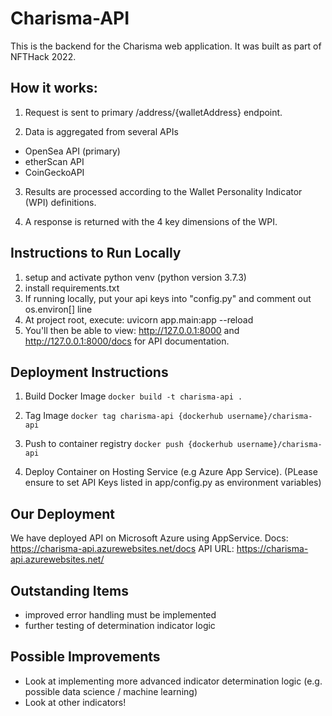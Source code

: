 # Charisma-API
This is the backend for the Charisma web application. It was built as part of NFTHack 2022.

## How it works:
1. Request is sent to primary /address/{walletAddress} endpoint.

2. Data is aggregated from several APIs
- OpenSea API (primary)
- etherScan API
- CoinGeckoAPI

3. Results are processed according to the Wallet Personality Indicator (WPI) definitions.

4. A response is returned with the 4 key dimensions of the WPI.

## Instructions to Run Locally
1. setup and activate python venv (python version 3.7.3)
2. install requirements.txt
3. If running locally, put your api keys into "config.py" and comment out os.environ[] line
4. At project root, execute: uvicorn app.main:app --reload
5. You'll then be able to view: http://127.0.0.1:8000 and http://127.0.0.1:8000/docs for API documentation.

## Deployment Instructions
1. Build Docker Image
```docker build -t charisma-api . ```

2. Tag Image
```docker tag charisma-api {dockerhub username}/charisma-api ```

3. Push to container registry
```docker push {dockerhub username}/charisma-api```

4. Deploy Container on Hosting Service (e.g Azure App Service).
(PLease ensure to set API Keys listed in app/config.py as environment variables)

## Our Deployment
We have deployed API on Microsoft Azure using AppService.
Docs: https://charisma-api.azurewebsites.net/docs
API URL: https://charisma-api.azurewebsites.net/


## Outstanding Items
- improved error handling must be implemented
- further testing of determination indicator logic

## Possible Improvements
- Look at implementing more advanced indicator determination logic (e.g. possible data science / machine learning)
- Look at other indicators!